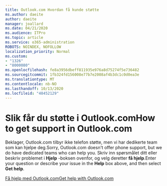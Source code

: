 ```yaml
---
title: Outlook.com Hvordan få kunde støtte
ms.author: daeite
author: daeite
manager: joallard
ms.date: 04/21/2020
ms.audience: ITPro
ms.topic: article
ms.service: o365-administration
ROBOTS: NOINDEX, NOFOLLOW
localization_priority: Normal
ms.custom:
- "1326"
- "8000080"
ms.openlocfilehash: fe8a3956dbeff811935e976a8d75274f5e736482
ms.sourcegitcommit: 1fb324fd156008e77b7e2008af4b3dc1c0d0ea3e
ms.translationtype: MT
ms.contentlocale: nb-NO
ms.lasthandoff: 10/13/2020
ms.locfileid: "48452129"
---
```

# <a name="how-to-get-support-in-outlookcom"></a><span data-ttu-id="75ed1-102">Slik får du støtte i Outlook.com</span><span class="sxs-lookup"><span data-stu-id="75ed1-102">How to get support in Outlook.com</span></span>

<span data-ttu-id="75ed1-103">Beklager, Outlook.com tilbyr ikke telefon støtte, men vi har dedikerte team som kan hjelpe deg.</span><span class="sxs-lookup"><span data-stu-id="75ed1-103">Sorry, Outlook.com doesn't offer phone support, but we do have dedicated teams who can help you.</span></span>
<span data-ttu-id="75ed1-104">Skriv inn spørsmålet ditt eller beskriv problemet i **Hjelp** -boksen ovenfor, og velg deretter **få hjelp**.</span><span class="sxs-lookup"><span data-stu-id="75ed1-104">Enter your question or describe your issue in the **Help** box above, and then select **Get help**.</span></span>

[<span data-ttu-id="75ed1-105">Få hjelp med Outlook.com</span><span class="sxs-lookup"><span data-stu-id="75ed1-105">Get help with Outlook.com</span></span>](https://support.office.com/article/40676ad0-c831-45ac-a023-5be633be798d?wt.mc_id=Office_Outlook_com_Alchemy)

